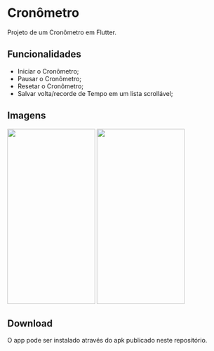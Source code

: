 # Cronômetro

Projeto de um Cronômetro em Flutter.

## Funcionalidades
- Iniciar o Cronômetro;
- Pausar o Cronômetro;
- Resetar o Cronômetro;
- Salvar volta/recorde de Tempo em um lista scrollável;

## Imagens
<img src="https://github.com/JoaoVtrxx/flutter_StopWatchApp/assets/106991499/ef9a7df5-017b-4109-862e-c90d65162ad5" width="200" height="400"/>
<img src="https://github.com/JoaoVtrxx/flutter_StopWatchApp/assets/106991499/9fbe4aa4-220f-4499-914a-9c1cf30cbcdf" width="200" height="400" />

## Download
O app pode ser instalado através do apk publicado neste repositório.